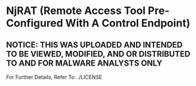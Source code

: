 <h1>NjRAT (Remote Access Tool Pre-Configured With A Control Endpoint)</h1>
<h2>NOTICE: THIS WAS UPLOADED AND INTENDED TO BE VIEWED, MODIFIED, AND OR DISTRIBUTED TO AND FOR MALWARE ANALYSTS ONLY</h2>
<p>For Further Details, Refer To: ./LICENSE</p>
